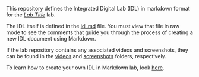 <!--
TODO: Replace "Lab Title" with the actual title of the lab, and
"http://hyperlink.to.lab" with a hyperlink to the lab in the LMS, and then
remove the italic enclosures surrounding the hyperlink.
-->
This repository defines the Integrated Digital Lab (IDL) in markdown format for
the *[Lab Title](http://hyperlink.to.lab)* lab.

The IDL itself is defined in the [idl.md](/idl.md) file. You must view that
file in raw mode to see the comments that guide you through the process of
creating a new IDL document using Markdown.

If the lab repository contains any associated videos and screenshots, they can
be found in the [videos](/videos) and [screenshots](/screenshots) folders,
respectively.

To learn how to create your own IDL in Markdown lab, look
[here](https://github.com/LearnOnDemandSystems/idl-md). 
